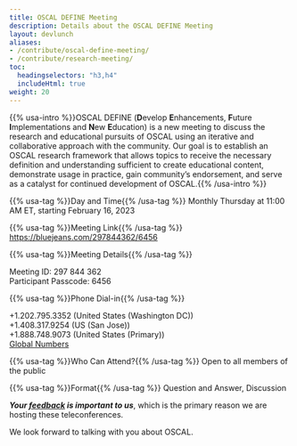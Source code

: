 ```yaml
---
title: OSCAL DEFINE Meeting
description: Details about the OSCAL DEFINE Meeting
layout: devlunch
aliases:
- /contribute/oscal-define-meeting/
- /contribute/research-meeting/
toc:
  headingselectors: "h3,h4"
  includeHtml: true
weight: 20
---
```


{{% usa-intro %}}OSCAL DEFINE (**D**evelop **E**nhancements, **F**uture **I**mplementations and **N**ew **E**ducation) is a new meeting to discuss the research and educational pursuits of OSCAL using an iterative and collaborative approach with the community.  Our goal is to establish an OSCAL research framework that allows topics to receive the necessary definition and understanding sufficient to create educational content, demonstrate usage in practice, gain community’s endorsement, and serve as a catalyst for continued development of OSCAL.{{% /usa-intro %}}

{{% usa-tag %}}Day and Time{{% /usa-tag %}} Monthly Thursday at 11:00 AM ET, starting February 16, 2023

{{% usa-tag %}}Meeting Link{{% /usa-tag %}} https://bluejeans.com/297844362/6456

{{% usa-tag %}}Meeting Details{{% /usa-tag %}}

Meeting ID: 297 844 362<br>
Participant Passcode: 6456

{{% usa-tag %}}Phone Dial-in{{% /usa-tag %}}

+1.202.795.3352 (United States (Washington DC))<br>
+1.408.317.9254 (US (San Jose))<br>
+1.888.748.9073 (United States (Primary))<br>
[Global Numbers](https://www.bluejeans.com/premium-numbers)

{{% usa-tag %}}Who Can Attend?{{% /usa-tag %}} Open to all members of the public

{{% usa-tag %}}Format{{% /usa-tag %}} Question and Answer, Discussion

***Your [feedback](/contact/) is important to us***, which is the primary reason we are hosting these teleconferences.

We look forward to talking with you about OSCAL.
